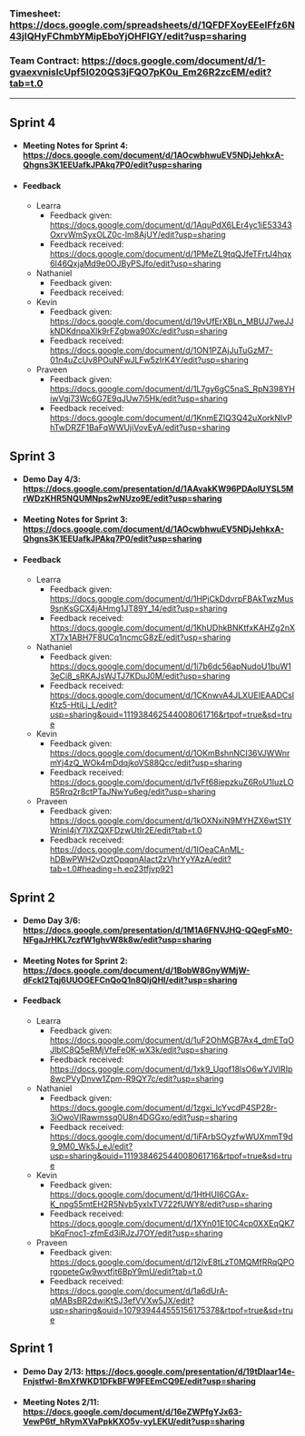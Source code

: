 ### Timesheet: https://docs.google.com/spreadsheets/d/1QFDFXoyEEeIFfz6N43jIQHyFChmbYMipEboYjOHFlGY/edit?usp=sharing

### Team Contract: https://docs.google.com/document/d/1-gvaexvnislcUpf5l020QS3jFQO7pK0u_Em26R2zcEM/edit?tab=t.0

---
## Sprint 4
- #### Meeting Notes for Sprint 4: https://docs.google.com/document/d/1AOcwbhwuEV5NDjJehkxA-Qhgns3K1EEUafkJPAkq7P0/edit?usp=sharing

- #### Feedback
  - Learra
    - Feedback given: https://docs.google.com/document/d/1AquPdX6LEr4yc1iE53343OxrvWmSyxOLZ0c-lm8AjUY/edit?usp=sharing 
    - Feedback received: https://docs.google.com/document/d/1PMeZL9tqQJfeTFrtJ4hqx6I46QxjaMd9e0OJByPSJfo/edit?usp=sharing
  - Nathaniel
    - Feedback given:
    - Feedback received:
  - Kevin
    - Feedback given: https://docs.google.com/document/d/19vUfErXBLn_MBUJ7weJJkNDKdnpaXlk9rFZgbwa90Xc/edit?usp=sharing
    - Feedback received: https://docs.google.com/document/d/1ON1PZAjJuTuGzM7-01n4uZcUv8POuNFwJLFw5zIrK4Y/edit?usp=sharing 
  - Praveen
    - Feedback given: https://docs.google.com/document/d/1L7gy6gC5naS_RpN398YHiwVgj73Wc6G7E9qJUw7i5Hk/edit?usp=sharing
    - Feedback received: https://docs.google.com/document/d/1KnmEZIQ3Q42uXorkNIvPhTwDRZF1BaFqWWUjiVovEyA/edit?usp=sharing
      
## Sprint 3
- #### Demo Day 4/3: https://docs.google.com/presentation/d/1AAvakKW96PDAoIUYSL5MrWDzKHR5NQUMNps2wNUzo9E/edit?usp=sharing
- #### Meeting Notes for Sprint 3: https://docs.google.com/document/d/1AOcwbhwuEV5NDjJehkxA-Qhgns3K1EEUafkJPAkq7P0/edit?usp=sharing

- #### Feedback
  - Learra
    - Feedback given: https://docs.google.com/document/d/1HPjCkDdvrpFBAkTwzMus9snKsGCX4jAHmg1JT89Y_14/edit?usp=sharing
    - Feedback received: https://docs.google.com/document/d/1KhUDhkBNKtfxKAHZg2nXXT7x1ABH7F8UCq1ncmcG8zE/edit?usp=sharing 
  - Nathaniel
    - Feedback given: https://docs.google.com/document/d/1i7b6dc56apNudoU1buW13eCi8_sRKAJsWJTJ7KDuJ0M/edit?usp=sharing
    - Feedback received: https://docs.google.com/document/d/1CKnwvA4JLXUEIEAADCslKtz5-HtiLj_L/edit?usp=sharing&ouid=111938462544008061716&rtpof=true&sd=true
  - Kevin
    - Feedback given: https://docs.google.com/document/d/1OKmBshnNCI36VJWWnrmYj4zQ_WOk4mDdqjkoVS88Qcc/edit?usp=sharing
    - Feedback received: https://docs.google.com/document/d/1vFf68iepzkuZ6RoU1IuzLOR5Rrq2r8ctPTaJNwYu6eg/edit?usp=sharing
  - Praveen
    - Feedback given: https://docs.google.com/document/d/1kOXNxiN9MYHZX6wtS1YWrinl4jY7IXZQXFDzwUtIr2E/edit?tab=t.0
    - Feedback received: https://docs.google.com/document/d/1IOeaCAnML-hDBwPWH2vOztOpqqnAIact2zVhrYyYAzA/edit?tab=t.0#heading=h.eo23tfjvp921

## Sprint 2
- #### Demo Day 3/6: https://docs.google.com/presentation/d/1M1A6FNVJHQ-QQegFsM0-NFgaJrHKL7czfW1ghvW8k8w/edit?usp=sharing
- #### Meeting Notes for Sprint 2: https://docs.google.com/document/d/1BobW8GnyWMjW-dFckI2Tqj6UUOGEFCnQoQ1n8QIjQHI/edit?usp=sharing

- #### Feedback
  - Learra
    - Feedback given: https://docs.google.com/document/d/1uF2OhMGB7Ax4_dmETqOJlbIC8Q5eRMjVfeFe0K-wX3k/edit?usp=sharing
    - Feedback received: https://docs.google.com/document/d/1xk9_Uqof18lsO6wYJVIRIp8wcPVyDnvw1Zpm-R9QY7c/edit?usp=sharing
  - Nathaniel
    - Feedback given: https://docs.google.com/document/d/1zgxi_lcYvcdP4SP28r-3iOwoVIRawmssq0U8n4DGGxo/edit?usp=sharing
    - Feedback received: https://docs.google.com/document/d/1iFArbSOyzfwWUXmmT9d9_9M0_Wk5J_eJ/edit?usp=sharing&ouid=111938462544008061716&rtpof=true&sd=true
  - Kevin
    - Feedback given: https://docs.google.com/document/d/1HtHUI6CGAx-K_npg55mtEH2R5Nvb5yxlxTV722fUWY8/edit?usp=sharing 
    - Feedback received: https://docs.google.com/document/d/1XYn01E10C4cp0XXEqQK7bKqFnoc1-zfmEd3iRJzJ7OY/edit?usp=sharing 
  - Praveen
    - Feedback given: https://docs.google.com/document/d/12IvE8tLzT0MQMfRRqQPOrgopeteGw9wvtfjt6BpY9mU/edit?tab=t.0
    - Feedback received: https://docs.google.com/document/d/1a6dUrA-qMABsBR2dwiKtSJ3efVVXw5JX/edit?usp=sharing&ouid=107939444555156175378&rtpof=true&sd=true

## Sprint 1
- #### Demo Day 2/13: https://docs.google.com/presentation/d/19tDlaar14e-FnjstfwI-8mXfWKD1DFkBFW9FEEmCQ9E/edit?usp=sharing
- #### Meeting Notes 2/11: https://docs.google.com/document/d/16eZWPfgYJx63-VewP6tf_hRymXVaPpkKXO5v-vyLEKU/edit?usp=sharing 
